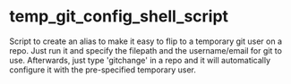 # temp_git_config_shell_script
Script to create an alias to make it easy to flip to a temporary git user on a repo. Just run it and specify the filepath and the username/email for git to use. Afterwards, just type 'gitchange' in a repo and it will automatically configure it with the pre-specified temporary user.
